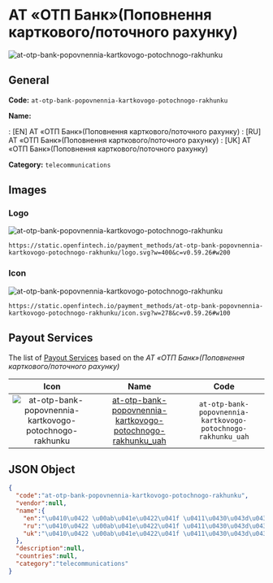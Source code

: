 
# АТ «ОТП Банк»(Поповнення карткового/поточного рахунку) 
![at-otp-bank-popovnennia-kartkovogo-potochnogo-rakhunku](https://static.openfintech.io/payment_methods/at-otp-bank-popovnennia-kartkovogo-potochnogo-rakhunku/logo.svg?w=400&c=v0.59.26#w200)  

## General 
**Code:** `at-otp-bank-popovnennia-kartkovogo-potochnogo-rakhunku` 
 
**Name:** 
 
:	[EN] АТ «ОТП Банк»(Поповнення карткового/поточного рахунку) 
:	[RU] АТ «ОТП Банк»(Поповнення карткового/поточного рахунку) 
:	[UK] АТ «ОТП Банк»(Поповнення карткового/поточного рахунку) 
 
**Category:** `telecommunications` 
 

## Images 

### Logo 
![at-otp-bank-popovnennia-kartkovogo-potochnogo-rakhunku](https://static.openfintech.io/payment_methods/at-otp-bank-popovnennia-kartkovogo-potochnogo-rakhunku/logo.svg?w=400&c=v0.59.26#w200)  

```
https://static.openfintech.io/payment_methods/at-otp-bank-popovnennia-kartkovogo-potochnogo-rakhunku/logo.svg?w=400&c=v0.59.26#w200
```  

### Icon 
![at-otp-bank-popovnennia-kartkovogo-potochnogo-rakhunku](https://static.openfintech.io/payment_methods/at-otp-bank-popovnennia-kartkovogo-potochnogo-rakhunku/icon.svg?w=278&c=v0.59.26#w100)  

```
https://static.openfintech.io/payment_methods/at-otp-bank-popovnennia-kartkovogo-potochnogo-rakhunku/icon.svg?w=278&c=v0.59.26#w100
```  

## Payout Services 
 
The list of [Payout Services](/payout-services/) based on the _АТ «ОТП Банк»(Поповнення карткового/поточного рахунку)_ 

|Icon|Name|Code| 
|:---:|:---:|:---:| 
|![at-otp-bank-popovnennia-kartkovogo-potochnogo-rakhunku](https://static.openfintech.io/payout_methods/at-otp-bank-popovnennia-kartkovogo-potochnogo-rakhunku/icon.svg?w=278&c=v0.59.26#w40) |[at-otp-bank-popovnennia-kartkovogo-potochnogo-rakhunku_uah](/payout-services/at-otp-bank-popovnennia-kartkovogo-potochnogo-rakhunku_uah/)|`at-otp-bank-popovnennia-kartkovogo-potochnogo-rakhunku_uah`| 
 

## JSON Object 

```json
{
  "code":"at-otp-bank-popovnennia-kartkovogo-potochnogo-rakhunku",
  "vendor":null,
  "name":{
    "en":"\u0410\u0422 \u00ab\u041e\u0422\u041f \u0411\u0430\u043d\u043a\u00bb(\u041f\u043e\u043f\u043e\u0432\u043d\u0435\u043d\u043d\u044f \u043a\u0430\u0440\u0442\u043a\u043e\u0432\u043e\u0433\u043e\/\u043f\u043e\u0442\u043e\u0447\u043d\u043e\u0433\u043e \u0440\u0430\u0445\u0443\u043d\u043a\u0443)",
    "ru":"\u0410\u0422 \u00ab\u041e\u0422\u041f \u0411\u0430\u043d\u043a\u00bb(\u041f\u043e\u043f\u043e\u0432\u043d\u0435\u043d\u043d\u044f \u043a\u0430\u0440\u0442\u043a\u043e\u0432\u043e\u0433\u043e\/\u043f\u043e\u0442\u043e\u0447\u043d\u043e\u0433\u043e \u0440\u0430\u0445\u0443\u043d\u043a\u0443)",
    "uk":"\u0410\u0422 \u00ab\u041e\u0422\u041f \u0411\u0430\u043d\u043a\u00bb(\u041f\u043e\u043f\u043e\u0432\u043d\u0435\u043d\u043d\u044f \u043a\u0430\u0440\u0442\u043a\u043e\u0432\u043e\u0433\u043e\/\u043f\u043e\u0442\u043e\u0447\u043d\u043e\u0433\u043e \u0440\u0430\u0445\u0443\u043d\u043a\u0443)"
  },
  "description":null,
  "countries":null,
  "category":"telecommunications"
}
```  
